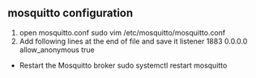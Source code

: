## mosquitto configuration

1. open mosquitto.conf
    sudo vim /etc/mosquitto/mosquitto.conf
2. Add following lines at the end of file and save it
    listener 1883 0.0.0.0
    allow_anonymous true

- Restart the  Mosquitto broker
    sudo systemctl restart mosquitto